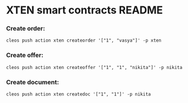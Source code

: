 # XTEN smart contracts README

### Create order:

`cleos push action xten createorder '["1", "vasya"]' -p xten`

### Create offer:

`cleos push action xten createoffer '["1", "1", "nikita"]' -p nikita`

### Create document:

`cleos push action xten createdoc '["1", "1"]' -p nikita`

